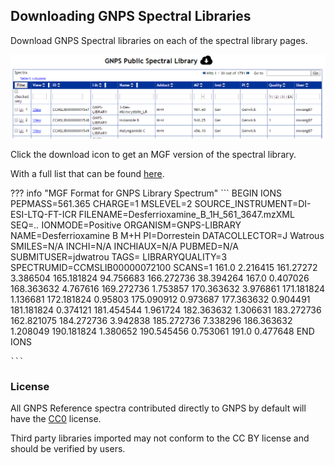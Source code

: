 ## Downloading GNPS Spectral Libraries

Download GNPS Spectral libraries on each of the spectral library pages.

![img](img/libraries/spectrum_list.png)

Click the download icon to get an MGF version of the spectral library.

With a full list that can be found [here](https://gnps-external.ucsd.edu/gnpslibrary).

??? info "MGF Format for GNPS Library Spectrum"
    ```
    BEGIN IONS
    PEPMASS=561.365
    CHARGE=1
    MSLEVEL=2
    SOURCE_INSTRUMENT=DI-ESI-LTQ-FT-ICR
    FILENAME=Desferrioxamine_B_1H_561_3647.mzXML
    SEQ=*..*
    IONMODE=Positive
    ORGANISM=GNPS-LIBRARY
    NAME=Desferrioxamine B M+H
    PI=Dorrestein
    DATACOLLECTOR=J Watrous
    SMILES=N/A
    INCHI=N/A
    INCHIAUX=N/A
    PUBMED=N/A
    SUBMITUSER=jdwatrou
    TAGS=
    LIBRARYQUALITY=3
    SPECTRUMID=CCMSLIB00000072100
    SCANS=1
    161.0	2.216415
    161.27272	3.386504
    165.181824	94.756683
    166.272736	38.394264
    167.0	0.407026
    168.363632	4.767616
    169.272736	1.753857
    170.363632	3.976861
    171.181824	1.136681
    172.181824	0.95803
    175.090912	0.973687
    177.363632	0.904491
    181.181824	0.374121
    181.454544	1.961724
    182.363632	1.306631
    183.272736	162.821075
    184.272736	3.942838
    185.272736	7.338296
    186.363632	1.208049
    190.181824	1.380652
    190.545456	0.753061
    191.0	0.477648
    END IONS

    ```

### License

All GNPS Reference spectra contributed directly to GNPS by default will have the [CC0](https://creativecommons.org/publicdomain/zero/1.0/) license.

Third party libraries imported may not conform to the CC BY license and should be verified by users. 
